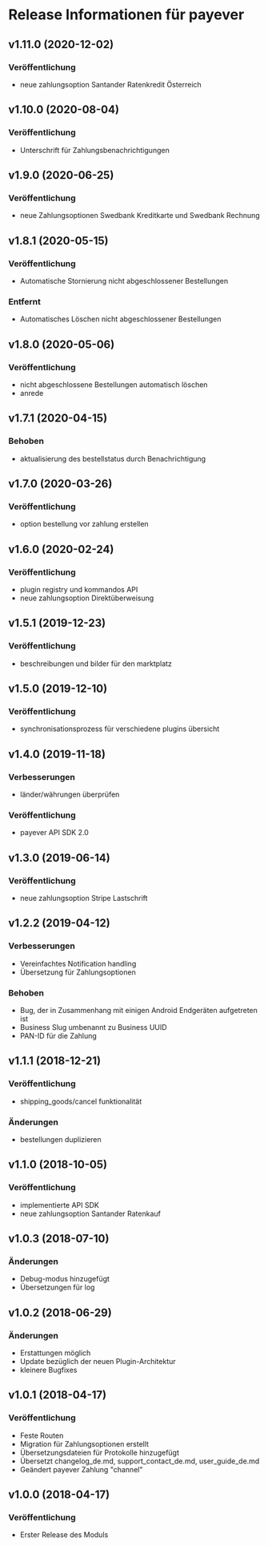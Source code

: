 # Release Informationen für payever

## v1.11.0 (2020-12-02)

### Veröffentlichung
- neue zahlungsoption Santander Ratenkredit Österreich

## v1.10.0 (2020-08-04)

### Veröffentlichung
- Unterschrift für Zahlungsbenachrichtigungen

## v1.9.0 (2020-06-25)

### Veröffentlichung
- neue Zahlungsoptionen Swedbank Kreditkarte und Swedbank Rechnung

## v1.8.1 (2020-05-15)

### Veröffentlichung
- Automatische Stornierung nicht abgeschlossener Bestellungen

### Entfernt
- Automatisches Löschen nicht abgeschlossener Bestellungen

## v1.8.0 (2020-05-06)

### Veröffentlichung
- nicht abgeschlossene Bestellungen automatisch löschen
- anrede

## v1.7.1 (2020-04-15)

### Behoben
- aktualisierung des bestellstatus durch Benachrichtigung

## v1.7.0 (2020-03-26)

### Veröffentlichung
- option bestellung vor zahlung erstellen

## v1.6.0 (2020-02-24)

### Veröffentlichung
- plugin registry und kommandos API
- neue zahlungsoption Direktüberweisung 

## v1.5.1 (2019-12-23)

### Veröffentlichung
- beschreibungen und bilder für den marktplatz

## v1.5.0 (2019-12-10)

### Veröffentlichung
- synchronisationsprozess für verschiedene plugins übersicht

## v1.4.0 (2019-11-18)

### Verbesserungen
- länder/währungen überprüfen

### Veröffentlichung
- payever API SDK 2.0

## v1.3.0 (2019-06-14)

### Veröffentlichung
- neue zahlungsoption Stripe Lastschrift

## v1.2.2 (2019-04-12)

### Verbesserungen
- Vereinfachtes Notification handling
- Übersetzung für Zahlungsoptionen

### Behoben
- Bug, der in Zusammenhang mit einigen Android Endgeräten aufgetreten ist
- Business Slug umbenannt zu Business UUID
- PAN-ID für die Zahlung

## v1.1.1 (2018-12-21)

### Veröffentlichung
- shipping_goods/cancel funktionalität

### Änderungen
- bestellungen duplizieren

## v1.1.0 (2018-10-05)

### Veröffentlichung
- implementierte API SDK
- neue zahlungsoption Santander Ratenkauf

## v1.0.3 (2018-07-10)

### Änderungen
- Debug-modus hinzugefügt
- Übersetzungen für log

## v1.0.2 (2018-06-29)

### Änderungen
- Erstattungen möglich
- Update bezüglich der neuen Plugin-Architektur
- kleinere Bugfixes 

## v1.0.1 (2018-04-17)

### Veröffentlichung
- Feste Routen
- Migration für Zahlungsoptionen erstellt
- Übersetzungsdateien für Protokolle hinzugefügt
- Übersetzt changelog_de.md, support_contact_de.md, user_guide_de.md
- Geändert payever Zahlung "channel"

## v1.0.0 (2018-04-17)

### Veröffentlichung
- Erster Release des Moduls
